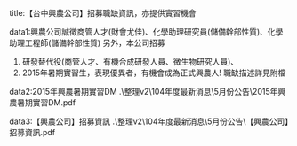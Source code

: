 title:【台中興農公司】招募職缺資訊，亦提供實習機會

data1:興農公司誠徵商管人才(財會尤佳)、化學助理研究員(儲備幹部性質)、化學助理工程師(儲備幹部性質)
另外，本公司招募
1. 研發替代役(商管人才、有機合成研發人員、微生物研究人員)、
2. 2015年暑期實習生，表現優異者，有機會成為正式興農人!
職缺描述詳見附檔

data2:2015年興農暑期實習DM
.\整理v2\104年度最新消息\5月份公告\2015年興農暑期實習DM.pdf

data3:【興農公司】招募資訊
.\整理v2\104年度最新消息\5月份公告\【興農公司】招募資訊.pdf